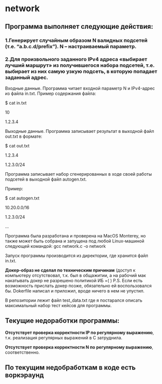 # network

## Программа выполняет следующие действия:

### 1.Генерирует случайным образом N валидных подсетей (т.е. “a.b.c.d/prefix”). N – настраиваемый параметр.

### 2.Для произвольного заданного IPv4 адреса «выбирает лучший маршрут» из получившегося набора подсетей, т.е. выбирает из них самую узкую подсеть, в которую попадает заданный адрес.
 


Входные данные.
Программа читает входной параметр N и IPv4-адрес из файла in.txt. 
Пример содержания файла:

$ cat in.txt

10

1.2.3.4
 


Выходные данные.
Программа записывает результат в выходной файл out.txt в формате:

$ cat out.txt

1.2.3.4

1.2.3.0/24



Программа записывает набор сгенерированных в ходе своей работы подсетей в выходной файл autogen.txt. 

Пример:

$ cat autogen.txt

10.20.0.0/16

1.2.3.0/24

…



Программа была разработана и проверена на MacOS Monterey, но также может быть собрана и запущена под любой Linux-машиной следующей командой:
gcc  network.c -o network

Запуск программы производится из директории, где хранится файл in.txt.

**Докер-образ не сделал по техническим причинам** (доступ к компьютеру отсутствовал, т.к. был в общажитии, а на рабочий мак накатывать докер не разрешено политикой ИБ =( ) P.S. Если есть возможность прислать докер позже, обязательно ей воспользовался бы. Dokerfile написал и приложил, вроде ничего в нем не упустил.

В репозитории лежит файл test_data.txt где я постарался описать максимальный набор тест кейсов для программы.


## Текущие недоработки программы:

**Отсутствует проверка корректности IP по регулярному выражению**, т.к. реализация регулярных выражений в С затруднила.

**Отсутствует проверка корректности N по регулярному выражению**, соответственно.

## По текущим недобработкам в коде есть воркэраунд

